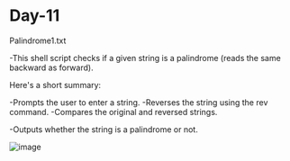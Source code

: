 # Day-11

Palindrome1.txt


-This shell script checks if a given string is a palindrome (reads the same backward as forward). 

Here's a short summary:


-Prompts the user to enter a string.
-Reverses the string using the rev command.
-Compares the original and reversed strings.

-Outputs whether the string is a palindrome or not.

![image](https://github.com/user-attachments/assets/cec22ac2-1e20-42b9-b729-e1ee271a90c1)



